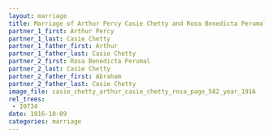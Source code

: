 ```yaml
---
layout: marriage
title: Marriage of Arthur Percy Casie Chetty and Rosa Benedicta Perumal Casie Chetty
partner_1_first: Arthur Percy
partner_1_last: Casie Chetty
partner_1_father_first: Arthur
partner_1_father_last: Casie Chetty
partner_2_first: Rosa Benedicta Perumal
partner_2_last: Casie Chetty
partner_2_father_first: Abraham
partner_2_father_last: Casie Chetty
image_file: casie_chetty_arthur_casie_chetty_rosa_page_582_year_1916
rel_trees:
 - I0734
date: 1916-10-09
categories: marriage
---
```


